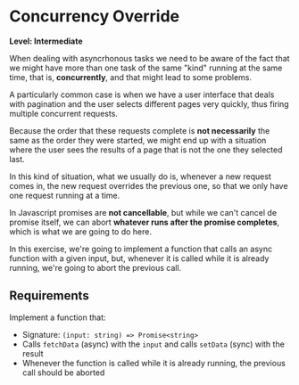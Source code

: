 # Concurrency Override

**Level: Intermediate**

When dealing with asyncrhonous tasks we need to be aware of the fact that we might have more than one task of the same "kind" running at the same time, that is, **concurrently**, and that might lead to some problems.

A particularly common case is when we have a user interface that deals with pagination and the user selects different pages very quickly, thus firing multiple concurrent requests.

Because the order that these requests complete is **not necessarily** the same as the order they were started, we might end up with a situation where the user sees the results of a page that is not the one they selected last.

In this kind of situation, what we usually do is, whenever a new request comes in, the new request overrides the previous one, so that we only have one request running at a time.

In Javascript promises are **not cancellable**, but while we can't cancel de promise itself, we can abort **whatever runs after the promise completes**, which is what we are going to do here.

In this exercise, we're going to implement a function that calls an async function with a given input, but, whenever it is called while it is already running, we're going to abort the previous call.

## Requirements

Implement a function that:

- Signature: `(input: string) => Promise<string>`
- Calls `fetchData` (async) with the `input` and calls `setData` (sync) with the result
- Whenever the function is called while it is already running, the previous call should be aborted

